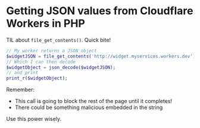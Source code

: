 Getting JSON values from Cloudflare Workers in PHP
==================================================

TIL about `file_get_contents()`. Quick bite!

```php
// My worker returns a JSON object
$widgetJSON = file_get_contents('http://widget.myservices.workers.dev');
// Which I can then decode
$widgetObject = json_decode($widgetJSON);
// and print
print_r($widgetObject);

```

Remember:

* This call is going to block the rest of the page until it completes! 
* There could be something malicious embedded in the string

Use this power wisely.